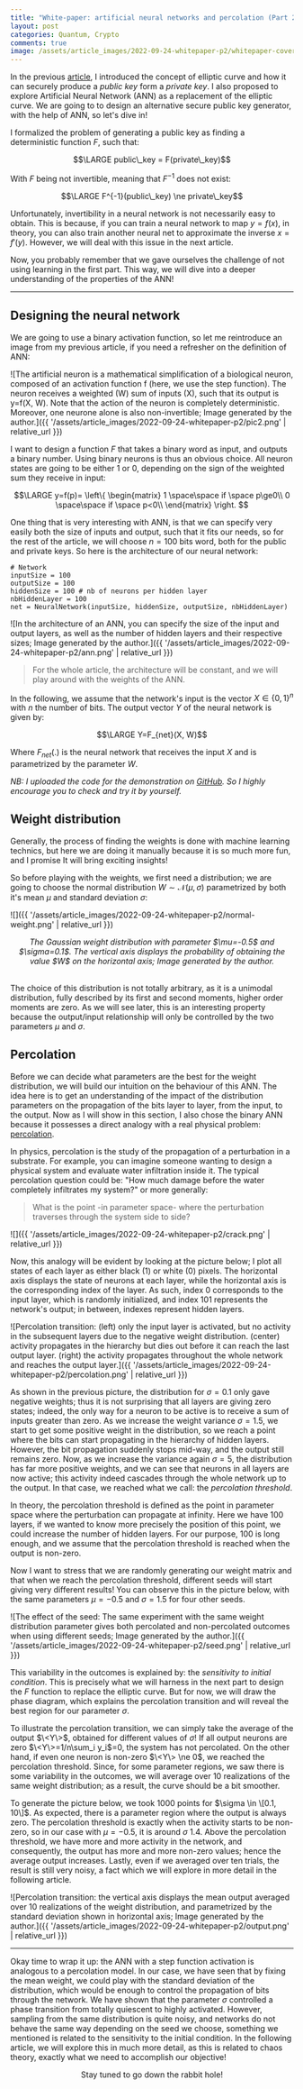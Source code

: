 ```yaml
---
title: "White-paper: artificial neural networks and percolation (Part 2)"
layout: post
categories: Quantum, Crypto
comments: true
image: /assets/article_images/2022-09-24-whitepaper-p2/whitepaper-cover.jpg
---
```


In the previous [article](https://manuneuro.github.io/EmmanuelCalvet//quantum,/crypto/2022/09/01/whitepaper-p1.html), I introduced the concept of elliptic curve and how it can securely produce a *public key* form a *private key*. I also proposed to explore Artificial Neural Network (ANN) as a replacement of the elliptic curve. We are going to to design an alternative secure public key generator, with the help of ANN, so let's dive in!

I formalized the problem of generating a public key as finding a deterministic function $F$, such that:

$$\LARGE public\_key = F(private\_key)$$

With $F$ being not invertible, meaning that $F^{-1}$ does not exist:

$$\LARGE F^{-1}(public\_key) \ne private\_key$$

Unfortunately, invertibility in a neural network is not necessarily easy to obtain. This is because, if you can train a neural network to map $y=f(x)$, in theory, you can also train another neural net to approximate the inverse $x=f'(y)$. However, we will deal with this issue in the next article. 

Now, you probably remember that we gave ourselves the challenge of not using learning in the first part. This way, we will dive into a deeper understanding of the properties of the ANN!

***

## Designing the neural network

We are going to use a binary activation function, so let me reintroduce an image from my previous article, if you need a refresher on the definition of ANN:

![The artificial neuron is a mathematical simplification of a biological neuron, composed of an activation function f (here, we use the step function). The neuron receives a weighted (W) sum of inputs (X), such that its output is y=f(X, W). Note that the action of the neuron is completely deterministic. Moreover, one neurone alone is also non-invertible; Image generated by the author.]({{ '/assets/article_images/2022-09-24-whitepaper-p2/pic2.png' | relative_url }})

I want to design a function $F$ that takes a binary word as input, and outputs a binary number. Using binary neurons is thus an obvious choice. All neuron states are going to be either 1 or 0, depending on the sign of the weighted sum they receive in input:

$$\LARGE y=f(p)= \left\{ \begin{matrix}
 1 \space\space if \space p\ge0\\
 0 \space\space if \space p<0\\
\end{matrix} \right.
$$

One thing that is very interesting with ANN, is that we can specify very easily both the size of inputs and output, such that it fits our needs, so for the rest of the article, we will choose $n=100$ bits word, both for the public and private keys. So here is the architecture of our neural network:

```
# Network    
inputSize = 100
outputSize = 100
hiddenSize = 100 # nb of neurons per hidden layer
nbHiddenLayer = 100
net = NeuralNetwork(inputSize, hiddenSize, outputSize, nbHiddenLayer)
```

![In the architecture of an ANN, you can specify the size of the input and output layers, as well as the number of hidden layers and their respective sizes; Image generated by the author.]({{ '/assets/article_images/2022-09-24-whitepaper-p2/ann.png' | relative_url }})

> For the whole article, the architecture will be constant, and we will play around with the weights of the ANN.

In the following, we assume that the network's input is the vector $X\in \left\{0, 1\right\}^n$ with $n$ the number of bits. The output vector $Y$ of the neural network is given by:

$$\LARGE Y=F_{net}(X, W)$$

Where $F_{net}(.)$ is the neural network that receives the input $X$ and is parametrized by the parameter $W$. 

*NB: I uploaded the code for the demonstration on [GitHub](https://github.com/ManuNeuro/whitepaper.git). So I highly encourage you to check and try it by yourself.*

## Weight distribution

Generally, the process of finding the weights is done with machine learning technics, but here we are doing it manually because it is so much more fun, and I promise It will bring exciting insights!

So before playing with the weights, we first need a distribution; we are going to choose the normal distribution $W \sim \mathcal{N}(\mu, \sigma)$ parametrized by both it's mean $\mu$ and standard deviation $\sigma$:

![]({{ '/assets/article_images/2022-09-24-whitepaper-p2/normal-weight.png' | relative_url }})
<center><i>The Gaussian weight distribution with parameter $\mu=-0.5$ and $\sigma=0.1$. The vertical axis displays the probability of obtaining the value $W$ on the horizontal axis; Image generated by the author.</i></center>

<br>

The choice of this distribution is not totally arbitrary, as it is a unimodal distribution, fully described by its first and second moments, higher order moments are zero. As we will see later, this is an interesting property because the output/input relationship will only be controlled by the two parameters $\mu$ and $\sigma$.

## Percolation

Before we can decide what parameters are the best for the weight distribution, we will build our intuition on the behaviour of this ANN. The idea here is to get an understanding of the impact of the distribution parameters on the propagation of the bits layer to layer, from the input, to the output. Now as I will show in this section, I also chose the binary ANN because it possesses a direct analogy with a real physical problem: [percolation](https://introcs.cs.princeton.edu/java/24percolation/).

In physics, percolation is the study of the propagation of a perturbation in a substrate. For example, you can imagine someone wanting to design a physical system and evaluate water infiltration inside it. The typical percolation question could be: "How much damage before the water completely infiltrates my system?" or more generally:

> What is the point -in parameter space- where the perturbation traverses through the system side to side?

![]({{ '/assets/article_images/2022-09-24-whitepaper-p2/crack.png' | relative_url }})

Now, this analogy will be evident by looking at the picture below; I plot all states of each layer as either black (1) or white (0) pixels. The horizontal axis displays the state of neurons at each layer, while the horizontal axis is the corresponding index of the layer. As such, index 0 corresponds to the input layer, which is randomly initialized, and index 101 represents the network's output; in between, indexes represent hidden layers. 

![Percolation transition: (left) only the input layer is activated, but no activity in the subsequent layers due to the negative weight distribution. (center) activity propagates in the hierarchy but dies out before it can reach the last output layer. (right) the activity propagates throughout the whole network and reaches the output layer.]({{ '/assets/article_images/2022-09-24-whitepaper-p2/percolation.png' | relative_url }})

 
As shown in the previous picture, the distribution for $\sigma=0.1$ only gave negative weights; thus it is not surprising that all layers are giving zero states; indeed, the only way for a neuron to be active is to receive a sum of inputs greater than zero. As we increase the weight variance $\sigma=1.5$, we start to get some positive weight in the distribution, so we reach a point where the bits can start propagating in the hierarchy of hidden layers. However, the bit propagation suddenly stops mid-way, and the output still remains zero. Now, as we increase the variance again $\sigma=5$, the distribution has far more positive weights, and we can see that neurons in all layers are now active; this activity indeed cascades through the whole network up to the output. In that case, we reached what we call: the *percolation threshold*. 

In theory, the percolation threshold is defined as the point in parameter space where the perturbation can propagate at infinity. Here we have $100$ layers, if we wanted to know more precisely the position of this point, we could increase the number of hidden layers. For our purpose, $100$ is long enough, and we assume that the percolation threshold is reached when the output is non-zero.

Now I want to stress that we are randomly generating our weight matrix and that when we reach the percolation threshold, different seeds will start giving very different results! You can observe this in the picture below, with the same parameters $\mu=-0.5$ and $\sigma=1.5$ for four other seeds. 

![The effect of the seed: The same experiment with the same weight distribution parameter gives both percolated and non-percolated outcomes when using different seeds; Image generated by the author.]({{ '/assets/article_images/2022-09-24-whitepaper-p2/seed.png' | relative_url }})

This variability in the outcomes is explained by: the *sensitivity to initial condition*. This is precisely what we will harness in the next part to design the $F$ function to replace the elliptic curve. But for now, we will draw the phase diagram, which explains the percolation transition and will reveal the best region for our parameter $\sigma$. 

To illustrate the percolation transition, we can simply take the average of the output $\<Y\>$, obtained for different values of $\sigma$! If all output neurons are zero $\<Y\>=1/n\sum_i y_i$=0, the system has not percolated. On the other hand, if even one neuron is non-zero $\<Y\> \ne 0$, we reached the percolation threshold. Since, for some parameter regions, we saw there is some variability in the outcomes, we will average over $10$ realizations of the same weight distribution; as a result, the curve should be a bit smoother.

To generate the picture below, we took $1000$ points for $\sigma \in \[0.1, 10\]$. As expected, there is a parameter region where the output is always zero. The percolation threshold is exactly when the activity starts to be non-zero, so in our case with $\mu=-0.5$, it is around $\sigma~1.4$. Above the percolation threshold, we have more and more activity in the network, and consequently, the output has more and more non-zero values; hence the average output increases. Lastly, even if we averaged over ten trials, the result is still very noisy, a fact which we will explore in more detail in the following article.

![Percolation transition: the vertical axis displays the mean output averaged over 10 realizations of the weight distribution, and parametrized by the standard deviation shown in horizontal axis; Image generated by the author.]({{ '/assets/article_images/2022-09-24-whitepaper-p2/output.png' | relative_url }})


***

Okay time to wrap it up: the ANN with a step function activation is analogous to a percolation model. In our case, we have seen that by fixing the mean weight, we could play with the standard deviation of the distribution, which would be enough to control the propagation of bits through the network. We have shown that the parameter $\sigma$ controlled a phase transition from totally quiescent to highly activated. However, sampling from the same distribution is quite noisy, and networks do not behave the same way depending on the seed we choose, something we mentioned is related to the sensitivity to the initial condition. In the following article, we will explore this in much more detail, as this is related to chaos theory, exactly what we need to accomplish our objective! 

<center> Stay tuned to go down the rabbit hole! </center>


